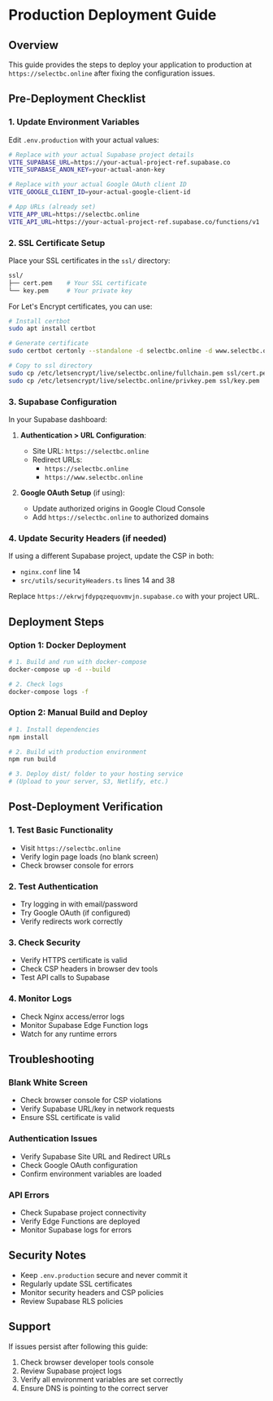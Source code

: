 # Production Deployment Guide

## Overview
This guide provides the steps to deploy your application to production at `https://selectbc.online` after fixing the configuration issues.

## Pre-Deployment Checklist

### 1. Update Environment Variables
Edit `.env.production` with your actual values:
```bash
# Replace with your actual Supabase project details
VITE_SUPABASE_URL=https://your-actual-project-ref.supabase.co
VITE_SUPABASE_ANON_KEY=your-actual-anon-key

# Replace with your actual Google OAuth client ID
VITE_GOOGLE_CLIENT_ID=your-actual-google-client-id

# App URLs (already set)
VITE_APP_URL=https://selectbc.online
VITE_API_URL=https://your-actual-project-ref.supabase.co/functions/v1
```

### 2. SSL Certificate Setup
Place your SSL certificates in the `ssl/` directory:
```bash
ssl/
├── cert.pem    # Your SSL certificate
└── key.pem     # Your private key
```

For Let's Encrypt certificates, you can use:
```bash
# Install certbot
sudo apt install certbot

# Generate certificate
sudo certbot certonly --standalone -d selectbc.online -d www.selectbc.online

# Copy to ssl directory
sudo cp /etc/letsencrypt/live/selectbc.online/fullchain.pem ssl/cert.pem
sudo cp /etc/letsencrypt/live/selectbc.online/privkey.pem ssl/key.pem
```

### 3. Supabase Configuration
In your Supabase dashboard:

1. **Authentication > URL Configuration**:
   - Site URL: `https://selectbc.online`
   - Redirect URLs: 
     - `https://selectbc.online`
     - `https://www.selectbc.online`

2. **Google OAuth Setup** (if using):
   - Update authorized origins in Google Cloud Console
   - Add `https://selectbc.online` to authorized domains

### 4. Update Security Headers (if needed)
If using a different Supabase project, update the CSP in both:
- `nginx.conf` line 14
- `src/utils/securityHeaders.ts` lines 14 and 38

Replace `https://ekrwjfdypqzequovmvjn.supabase.co` with your project URL.

## Deployment Steps

### Option 1: Docker Deployment
```bash
# 1. Build and run with docker-compose
docker-compose up -d --build

# 2. Check logs
docker-compose logs -f
```

### Option 2: Manual Build and Deploy
```bash
# 1. Install dependencies
npm install

# 2. Build with production environment
npm run build

# 3. Deploy dist/ folder to your hosting service
# (Upload to your server, S3, Netlify, etc.)
```

## Post-Deployment Verification

### 1. Test Basic Functionality
- Visit `https://selectbc.online`
- Verify login page loads (no blank screen)
- Check browser console for errors

### 2. Test Authentication
- Try logging in with email/password
- Try Google OAuth (if configured)
- Verify redirects work correctly

### 3. Check Security
- Verify HTTPS certificate is valid
- Check CSP headers in browser dev tools
- Test API calls to Supabase

### 4. Monitor Logs
- Check Nginx access/error logs
- Monitor Supabase Edge Function logs
- Watch for any runtime errors

## Troubleshooting

### Blank White Screen
- Check browser console for CSP violations
- Verify Supabase URL/key in network requests
- Ensure SSL certificate is valid

### Authentication Issues
- Verify Supabase Site URL and Redirect URLs
- Check Google OAuth configuration
- Confirm environment variables are loaded

### API Errors
- Check Supabase project connectivity
- Verify Edge Functions are deployed
- Monitor Supabase logs for errors

## Security Notes
- Keep `.env.production` secure and never commit it
- Regularly update SSL certificates
- Monitor security headers and CSP policies
- Review Supabase RLS policies

## Support
If issues persist after following this guide:
1. Check browser developer tools console
2. Review Supabase project logs
3. Verify all environment variables are set correctly
4. Ensure DNS is pointing to the correct server